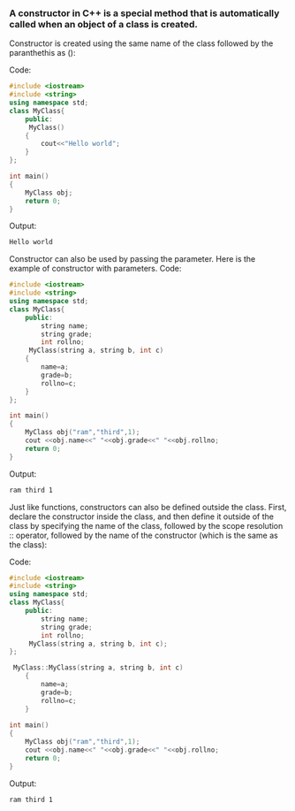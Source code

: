 ### A constructor in C++ is a special method that is automatically called when an object of a class is created.
Constructor is created using the same name of the class followed by the paranthethis as ():

Code:
```c++
#include <iostream>
#include <string>
using namespace std;
class MyClass{
	public:
	 MyClass()
	{
		cout<<"Hello world";
	}
};

int main()
{
	MyClass obj;
	return 0;
}
```
Output:
```cmd
Hello world
```
Constructor can also be used by passing the parameter.
Here is the example of constructor with parameters.
Code:
```c++
#include <iostream>
#include <string>
using namespace std;
class MyClass{
	public:
		string name;
		string grade;
		int rollno;
	 MyClass(string a, string b, int c)
	{
		name=a;
		grade=b;
		rollno=c;
	}
};

int main()
{
	MyClass obj("ram","third",1);
	cout <<obj.name<<" "<<obj.grade<<" "<<obj.rollno;
	return 0;
}
```
Output:
```cmd
ram third 1
```
Just like functions, constructors can also be defined outside the class. First, declare the constructor inside the class, and then define it outside of the class by specifying the name of the class, followed by the scope resolution :: operator, followed by the name of the constructor (which is the same as the class):

Code:
```c++
#include <iostream>
#include <string>
using namespace std;
class MyClass{
	public:
		string name;
		string grade;
		int rollno;
	 MyClass(string a, string b, int c);
};

 MyClass::MyClass(string a, string b, int c)
	{
		name=a;
		grade=b;
		rollno=c;
	}
	
int main()
{
	MyClass obj("ram","third",1);
	cout <<obj.name<<" "<<obj.grade<<" "<<obj.rollno;
	return 0;
}
```
Output:
```cmd
ram third 1
```
